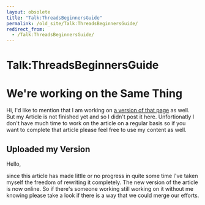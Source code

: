 ```yaml
---
layout: obsolete
title: "Talk:ThreadsBeginnersGuide"
permalink: /old_site/Talk:ThreadsBeginnersGuide/
redirect_from:
  - /Talk:ThreadsBeginnersGuide/
---
```


Talk:ThreadsBeginnersGuide
==========================

We're working on the Same Thing
===============================

Hi, I'd like to mention that I am working on [a version of that page]({{site.github.url}}/old_site/User:ValentinSawadski#ThreadsBeginnersGuide "User:ValentinSawadski") as well. But my Article is not finished yet and so I didn't post it here. Unfortionatly I don't have much time to work on the article on a regular basis so if you want to complete that article please feel free to use my content as well.

Uploaded my Version
-------------------

Hello,

since this article has made little or no progress in quite some time I've taken myself the freedom of rewriting it completely. The new version of the article is now online. So if there's someone working still working on it without me knowing please take a look if there is a way that we could merge our efforts.

